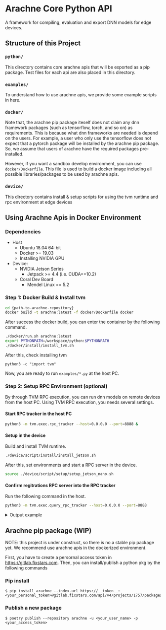 # Arachne Core Python API

A framework for compiling, evaluation and export DNN models for edge devices.

## Structure of this Project

### `python/`
This directory contains core arachne apis that will be exported as a pip package.
Test files for each api are also placed in this directory.

### `examples/`
To understand how to use arachne apis, we provide some example scripts in here.

### `docker/`

Note that, the arachne pip package iteself does not claim any dnn framework packages (such as tensorflow, torch, and so on) as requirements.
This is because what dnn frameworks are needed is depend on the users.
For example, a user who only use the tensorflow does not expect that a pytorch package will be installed by the arachne pip package.
So, we assume that users of arachne have the required packages pre-installed.

However, if you want a sandbox develop environment, you can use `docker/Dockerfile`.
This file is used to build a docker image including all possible libraries/packages to be used by arachne apis.

### `device/`

This directory contains install & setup scripts for using the tvm runtime and rpc environment at edge devices

## Using Arachne Apis in Docker Environment

### Dependencies
* Host
    * Ubuntu 18.04 64-bit
    * Docker >= 19.03
    * Installing NVIDIA GPU
* Device:
    * NVIDIA Jetson Series
      * Jetpack >= 4.4 (i.e. CUDA==10.2)
    * Coral Dev Board
      * Mendel Linux == 5.2

### Step 1: Docker Build & Install tvm
```sh
cd {path-to-arachne-repository}
docker build -t arachne:latest -f docker/Dockerfile docker
```

After success the docker build, you can enter the container by the following command.

```sh
./docker/run.sh arachne:latest
export PYTHONPATH=/workspace/python:$PYTHONPATH
./docker/install/install_tvm.sh
```

After this, check installing tvm
```
python3 -c "import tvm"
```

Now, you are ready to run `examples/*.py` at the host PC.

### Step 2: Setup RPC Environment (optional)

By through TVM RPC execution, you can run dnn models on remote devices from the host PC.
Using TVM RPC execution, you needs several settings.

#### Start RPC tracker in the host PC
```sh
python3 -m tvm.exec.rpc_tracker --host=0.0.0.0 --port=8888 &
```

#### Setup in the device
Build and install TVM runtime.
```sh
./device/script/install/install_jetson.sh
```

After this, set environments and start a RPC server in the device.
```sh
source ./device/script/setup/setup_jetson_nano.sh
```

#### Confirm regitrations RPC server into the RPC tracker

Run the following command in the host.

```sh
python3 -m tvm.exec.query_rpc_tracker --host=0.0.0.0 --port=8888
```

<details>
<summary>Output example</summary>

```
Tracker address 0.0.0.0:8888

Server List
----------------------------
server-address  key
----------------------------
${device-ip-address}:xxxx    server:${key-name}
----------------------------

Queue Status
----------------------------------------
key                total  free  pending
----------------------------------------
jetson-nano           1      1        0
----------------------------------------
```
</details>

## Arachne pip package (WIP)
NOTE: this project is under construct, so there is no a stable pip package yet.
We recommend use arachne apis in the dockerized environment.

First, you have to create a persornal access token in https://gitlab.fixstars.com.
Then, you can install/publish a python pkg by the following commands

### Pip install

```
$ pip install arachne --index-url https://__token__:<your_personal_token>@gitlab.fixstars.com/api/v4/projects/1757/packages/pypi/simple
```

### Publish a new package

```
$ poetry publish --repository arachne -u <your_user_name> -p <your_access_token>
```
